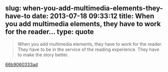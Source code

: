 slug: when-you-add-multimedia-elements-they-have-to
date: 2013-07-18 09:33:12
title: When you add multimedia elements, they have to work for the reader...
type: quote
---

> When you add multimedia elements, they have to work for the reader. They have to be in the service of the reading experience. They have to make the story better.

[66b9060333ad](https://medium.com/editors-picks/66b9060333ad?utm_source=TwitterAccount&utm_medium=Twitter&utm_campaign=TwitterAccount)
